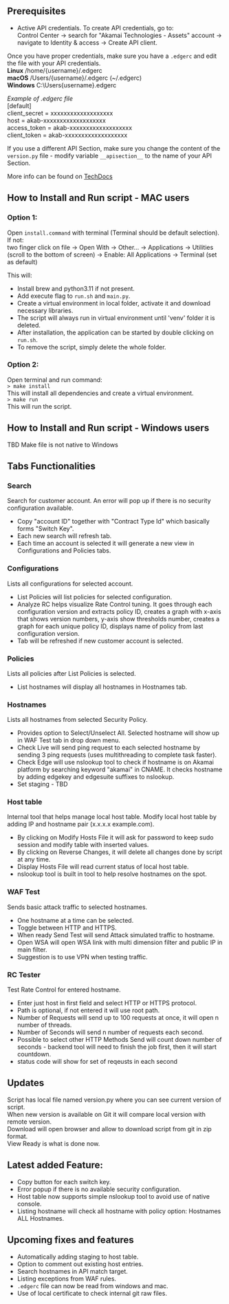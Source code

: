 ## Prerequisites 
* Active API credentials. To create API credentials, go to:<br>
Control Center -> search for "Akamai Technologies - Assets" account -> navigate to Identity & access -> Create API client.

Once you have proper credentials, make sure you have a `.edgerc` and edit the file with your API credentials.<br>
**Linux** /home/{username}/.edgerc<br>
**macOS** /Users/{username}/.edgerc (~/.edgerc)<br>
**Windows** C:\Users\{username}\.edgerc<br>

_Example of .edgerc file_<br>
[default]<br>
client_secret = xxxxxxxxxxxxxxxxxxx<br>
host = akab-xxxxxxxxxxxxxxxxxxx<br>
access_token = akab-xxxxxxxxxxxxxxxxxxx<br>
client_token = akab-xxxxxxxxxxxxxxxxxxx<br>

If you use a different API Section, make sure you change the content of the `version.py` file - modify variable `__apisection__` to the name of your API Section.

More info can be found on [TechDocs](https://techdocs.akamai.com/developer/docs/set-up-authentication-credentials)


## How to Install and Run script - MAC users 
### Option 1:
Open `install.command` with terminal (Terminal should be default selection). If not:<br>
two finger click on file -> Open With -> Other… -> Applications -> Utilities (scroll to the bottom of screen) -> Enable: All Applications -> Terminal (set as default)

This will:
- Install brew and python3.11 if not present.
- Add execute flag to `run.sh` and `main.py`.
- Create a virtual environment in local folder, activate it and download necessary libraries.
- The script will always run in virtual environment until 'venv' folder it is deleted.
- After installation, the application can be started by double clicking on `run.sh`.
- To remove the script, simply delete the whole folder.

### Option 2:
Open terminal and run command:<br>
`> make install`<br>
This will install all dependencies and create a virtual environment.<br>
`> make run`<br>
This will run the script.

## How to Install and Run script - Windows users 
TBD 
Make file is not native to Windows

## Tabs Functionalities 
### Search
Search for customer account. An error will pop up if there is no security configuration available.
* Copy "account ID" together with "Contract Type Id" which basically forms "Switch Key".
* Each new search will refresh tab.
* Each time an account is selected it will generate a new view in Configurations and Policies tabs.

### Configurations
Lists all configurations for selected account.
* List Policies will list policies for selected configuration.
* Analyze RC helps visualize Rate Control tuning. It goes through each configuration version and extracts policy ID, creates a graph with x-axis that shows version numbers, y-axis show thresholds number, creates a graph for each unique policy ID, displays name of policy from last configuration version.
* Tab will be refreshed if new customer account is selected.

### Policies
Lists all policies after List Policies is selected.
* List hostnames will display all hostnames in Hostnames tab.

### Hostnames
Lists all hostnames from selected Security Policy. 
* Provides option to Select/Unselect All. Selected hostname will show up in WAF Test tab in drop down menu.
* Check Live will send ping request to each selected hostname by sending 3 ping requests (uses multithreading to complete task faster).
* Check Edge will use nslookup tool to check if hostname is on Akamai platform by searching keyword "akamai" in CNAME. It checks hostname by adding edgekey and edgesuite suffixes to nslookup.
* Set staging - TBD

### Host table 
Internal tool that helps manage local host table. Modify local host table by adding IP and hostname pair (x.x.x.x example.com).
* By clicking on Modify Hosts File it will ask for password to keep sudo session and modify table with inserted values.
* By clicking on Reverse Changes, it will delete all changes done by script at any time.
* Display Hosts File will read current status of local host table.
* nslookup tool is built in tool to help resolve hostnames on the spot. 

### WAF Test 
Sends basic attack traffic to selected hostnames. 
* One hostname at a time can be selected. 
* Toggle between HTTP and HTTPS. 
* When ready Send Test will send Attack simulated traffic to hostname.
* Open WSA will open WSA link with multi dimension filter and public IP in main filter. 
* Suggestion is to use VPN when testing traffic.

### RC Tester 
Test Rate Control for entered hostname. 
* Enter just host in first field and select HTTP or HTTPS protocol. 
* Path is optional, if not entered it will use root path. 
* Number of Requests will send up to 100 requests at once, it will open n number of threads.
* Number of Seconds will send n number of requests each second. 
* Possible to select other HTTP Methods Send will count down number of seconds - backend tool will need to finish the job first, then it will start countdown.
* status code will show for set of reqeusts in each second

## Updates 
Script has local file named version.py where you can see current version of script.<br>
When new version is available on Git it will compare local version with remote version.<br>
Download will open browser and allow to download script from git in zip format.<br>
View Ready is what is done now.


## Latest added Feature:
* Copy button for each switch key.
* Error popup if there is no available security configuration.
* Host table now supports simple nslookup tool to avoid use of native console.
* Listing hostname will check all hostname with policy option: Hostnames ALL Hostnames.

## Upcoming fixes and features 
* Automatically adding staging to host table.
* Option to comment out existing host entries.
* Search hostnames in API match target.
* Listing exceptions from WAF rules.
* `.edgerc` file can now be read from windows and mac.
* Use of local certificate to check internal git raw files.
